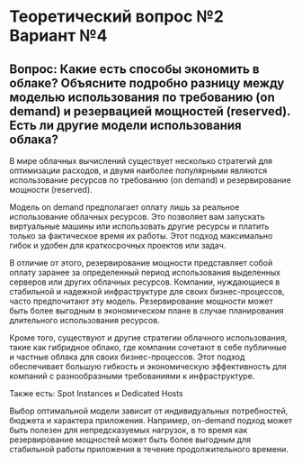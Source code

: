# Теоретический вопрос №2 Вариант №4

## Вопрос: Какие есть способы экономить в облаке? Объясните подробно разницу между моделью использования по требованию (on demand) и резервацией мощностей (reserved). Есть ли другие модели использования облака?

В мире облачных вычислений существует несколько стратегий для оптимизации расходов, и двумя наиболее популярными являются использование ресурсов по требованию (on demand) и резервирование мощности (reserved).

Модель on demand предполагает оплату лишь за реальное использование облачных ресурсов. Это позволяет вам запускать виртуальные машины или использовать другие ресурсы и платить только за фактическое время их работы. Этот подход максимально гибок и удобен для краткосрочных проектов или задач.

В отличие от этого, резервирование мощности представляет собой оплату заранее за определенный период использования выделенных серверов или других облачных ресурсов. Компании, нуждающиеся в стабильной и надежной инфраструктуре для своих бизнес-процессов, часто предпочитают эту модель. Резервирование мощности может быть более выгодным в экономическом плане в случае планирования длительного использования ресурсов.

Кроме того, существуют и другие стратегии облачного использования, такие как гибридное облако, где компании сочетают в себе публичные и частные облака для своих бизнес-процессов. Этот подход обеспечивает большую гибкость и экономическую эффективность для компаний с разнообразными требованиями к инфраструктуре.

Также есть: Spot Instances и Dedicated Hosts

Выбор оптимальной модели зависит от индивидуальных потребностей, бюджета и характера приложения. Например, on-demand подход может быть полезен для непредсказуемых нагрузок, в то время как резервирование мощностей может быть более выгодным для стабильной работы приложения в течение продолжительного времени.
